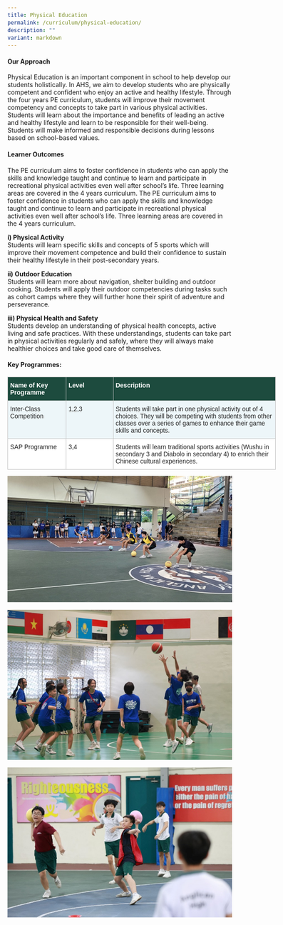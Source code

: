 ```yaml
---
title: Physical Education
permalink: /curriculum/physical-education/
description: ""
variant: markdown
---
```

#### Our Approach
Physical Education is an important component in school to help develop our students holistically. In AHS, we aim to develop students who are physically competent and confident who enjoy an active and healthy lifestyle. Through the four years PE curriculum, students will improve their movement competency and concepts to take part in various physical activities. Students will learn about the importance and benefits of leading an active and healthy lifestyle and learn to be responsible for their well-being. Students will make informed and responsible decisions during lessons based on school-based values. 

#### Learner Outcomes

The PE curriculum aims to foster confidence in students who can apply the skills and knowledge taught and continue to learn and participate in recreational physical activities even well after school’s life. Three learning areas are covered in the 4 years curriculum.
The PE curriculum aims to foster confidence in students who can apply the skills and knowledge taught and continue to learn and participate in recreational physical activities even well after school’s life. Three learning areas are covered in the 4 years curriculum.

**i) Physical Activity**<br>
Students will learn specific skills and concepts of 5 sports which will improve their movement competence and build their confidence to sustain their healthy lifestyle in their post-secondary years.

**ii) Outdoor Education**<br>
Students will learn more about navigation, shelter building and outdoor cooking. Students will apply their outdoor competencies during tasks such as cohort camps where they will further hone their spirit of adventure and perseverance. 

**iii) Physical Health and Safety**<br>
Students develop an understanding of physical health concepts, active living and safe practices. With these understandings, students can take part in physical activities regularly and safely, where they will always make healthier choices and take good care of themselves.

#### Key Programmes:
<table class="tg" style="border-collapse:collapse;border-spacing:0;table-layout: fixed; width: 602px"><colgroup><col style="width: 131px"><col style="width: 106px"><col style="width: 365px"></colgroup><thead><tr><th style="background-color:#1d4b3e;border-color:#c0c0c0;border-style:solid;border-width:1px;color:#FFF;font-family:Arial, sans-serif;font-size:14px;font-weight:bold;overflow:hidden;padding:10px 5px;text-align:left;vertical-align:top;word-break:normal"><span style="font-weight:bold;color:#FFF;background-color:#1d4b3e">Name of Key Programme</span></th><th style="background-color:#1d4b3e;border-color:#c0c0c0;border-style:solid;border-width:1px;color:#FFF;font-family:Arial, sans-serif;font-size:14px;font-weight:bold;overflow:hidden;padding:10px 5px;text-align:left;vertical-align:top;word-break:normal"><span style="font-weight:bold;color:#FFF;background-color:#1d4b3e">Level</span></th><th style="background-color:#1d4b3e;border-color:#c0c0c0;border-style:solid;border-width:1px;color:#FFF;font-family:Arial, sans-serif;font-size:14px;font-weight:bold;overflow:hidden;padding:10px 5px;text-align:left;vertical-align:top;word-break:normal"><span style="font-weight:bold;color:#FFF;background-color:#1d4b3e">Description</span></th></tr></thead><tbody><tr><td style="background-color:#EDF6F9;border-color:#c0c0c0;border-style:solid;border-width:1px;color:#222;font-family:Arial, sans-serif;font-size:14px;overflow:hidden;padding:10px 5px;text-align:left;vertical-align:top;word-break:normal"><span style="color:#222;background-color:#EDF6F9">Inter-Class Competition</span></td><td style="background-color:#EDF6F9;border-color:#c0c0c0;border-style:solid;border-width:1px;color:#222;font-family:Arial, sans-serif;font-size:14px;overflow:hidden;padding:10px 5px;text-align:left;vertical-align:top;word-break:normal"><span style="color:#222;background-color:#EDF6F9">1,2,3</span></td><td style="background-color:#EDF6F9;border-color:#c0c0c0;border-style:solid;border-width:1px;color:#222;font-family:Arial, sans-serif;font-size:14px;overflow:hidden;padding:10px 5px;text-align:left;vertical-align:top;word-break:normal"><span style="color:#222;background-color:#EDF6F9">Students will take part in one physical activity out of 4 choices. They will be competing with students from other classes over a series of games to enhance their game skills and concepts.</span></td></tr><tr><td style="background-color:#FFF;border-color:#c0c0c0;border-style:solid;border-width:1px;color:#222;font-family:Arial, sans-serif;font-size:14px;overflow:hidden;padding:10px 5px;text-align:left;vertical-align:top;word-break:normal"><span style="color:#222;background-color:#FFF">SAP Programme</span></td><td style="background-color:#FFF;border-color:#c0c0c0;border-style:solid;border-width:1px;color:#222;font-family:Arial, sans-serif;font-size:14px;overflow:hidden;padding:10px 5px;text-align:left;vertical-align:top;word-break:normal"><span style="color:#222;background-color:#FFF">3,4</span></td><td style="background-color:#FFF;border-color:#c0c0c0;border-style:solid;border-width:1px;color:#222;font-family:Arial, sans-serif;font-size:14px;overflow:hidden;padding:10px 5px;text-align:left;vertical-align:top;word-break:normal"><span style="color:#222;background-color:#FFF">Students will learn traditional sports activities (Wushu in secondary 3 and Diabolo in secondary 4) to enrich their Chinese cultural experiences.</span></td></tr></tbody></table>

![](/images/Curriculum/PE/2024_PE_01.jpg)

![](/images/Curriculum/PE/2024_PE_02.jpg)

![](/images/Curriculum/PE/2024_PE_03.jpg)